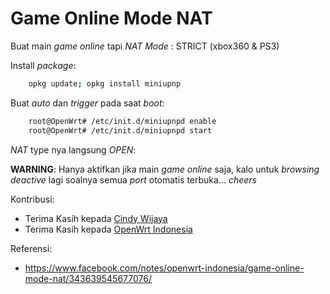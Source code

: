 # Game Online Mode NAT

Buat main *game online* tapi *NAT Mode* : STRICT (xbox360 & PS3)

Install *package*:
```bash
	opkg update; opkg install miniupnp
```

Buat *auto* dan *trigger* pada saat *boot*:
```bash
	root@OpenWrt# /etc/init.d/miniupnpd enable
	root@OpenWrt# /etc/init.d/miniupnpd start
```

*NAT* type nya langsung *OPEN*:

**WARNING**: Hanya aktifkan jika main *game online* saja, kalo untuk *browsing deactive* lagi soalnya semua *port* otomatis terbuka... *cheers*

Kontribusi:
- Terima Kasih kepada [Cindy Wijaya](https://www.facebook.com/openwrtindonesia)
- Terima Kasih kepada [OpenWrt Indonesia](https://www.facebook.com/groups/openwrt)

Referensi:
- https://www.facebook.com/notes/openwrt-indonesia/game-online-mode-nat/343639545677076/
